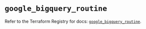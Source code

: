 # `google_bigquery_routine`

Refer to the Terraform Registry for docs: [`google_bigquery_routine`](https://registry.terraform.io/providers/hashicorp/google/5.21.0/docs/resources/bigquery_routine).
